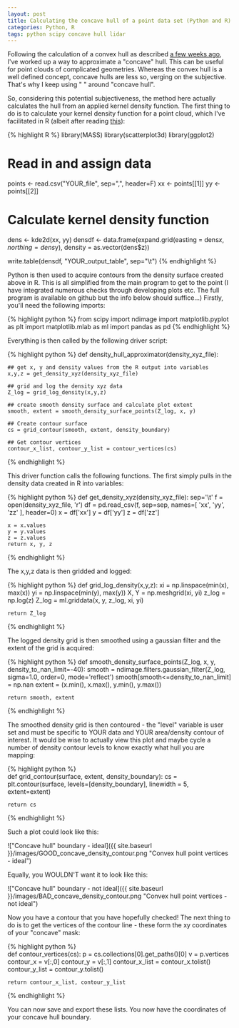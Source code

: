 ```yaml
---
layout: post
title: Calculating the concave hull of a point data set (Python and R)
categories: Python, R
tags: python scipy concave hull lidar
---
```


Following the calculation of a convex hull as described [a few weeks ago](http://chris35wills.github.io/convex_hull/), I've worked up a way to approximate a "concave" hull. This can be useful for point clouds of complicated geometries. Whereas the convex hull is a well defined concept, concave hulls are less so, verging on the subjective. That's why I keep using " " around "concave hull".

So, considering this potential subjectiveness, the method here actually calculates the hull from an applied kernel density function. The first thing to do is to calculate your kernel density function for a point cloud, which I've facilitated in R (albeit after reading [this](http://r.789695.n4.nabble.com/Concave-hull-td863710.html)):

{% highlight R %}
library(MASS)
library(scatterplot3d)
library(ggplot2)

# Read in and assign data
points <- read.csv("YOUR_file", sep=",", header=F)
xx <- points[[1]]
yy <- points[[2]]

# Calculate kernel density function
dens <- kde2d(xx, yy)
densdf <- data.frame(expand.grid(easting = dens$x, northing = dens$y), density = as.vector(dens$z))

write.table(densdf, "YOUR_output_table", sep="\t")
{% endhighlight %}

Python is then used to acquire contours from the density surface created above in R. This is all simplified from the main program to get to the point (I have integrated numerous checks through developing plots etc. The full program is available on github but the info below should suffice...) Firstly, you'll need the following imports:

{% highlight python %}
from scipy import ndimage
import matplotlib.pyplot as plt
import matplotlib.mlab as ml
import pandas as pd
{% endhighlight %}

Everything is then called by the following driver script:

{% highlight python %}
def density_hull_approximator(density_xyz_file):
	
	## get x, y and density values from the R output into variables
	x,y,z = get_density_xyz(density_xyz_file)	
	
	## grid and log the density xyz data
	Z_log = grid_log_density(x,y,z) 

	## create smooth density surface and calculate plot extent
	smooth, extent = smooth_density_surface_points(Z_log, x, y) 
	
	## Create contour surface
	cs = grid_contour(smooth, extent, density_boundary)
	
	## Get contour vertices
	contour_x_list, contour_y_list = contour_vertices(cs) 	
{% endhighlight %}

This driver function calls the following functions. The first simply pulls in the density data created in R into variables:

{% highlight python %}
def get_density_xyz(density_xyz_file):
	sep='\t'
	f = open(density_xyz_file, 'r')
	df = pd.read_csv(f, sep=sep, names=[ 'xx', 'yy', 'zz' ], header=0)
	x = df['xx']
	y = df['yy']
	z = df['zz']

	x = x.values
	y = y.values
	z = z.values
	return x, y, z
{% endhighlight %}

The x,y,z data is then gridded and logged:

{% highlight python %}
def grid_log_density(x,y,z):
	xi = np.linspace(min(x), max(x))
	yi = np.linspace(min(y), max(y))
	X, Y = np.meshgrid(xi, yi)
	z_log = np.log(z)
	Z_log = ml.griddata(x, y, z_log, xi, yi)
	
	return Z_log
{% endhighlight %}

The logged density grid is then smoothed using a gaussian filter and the extent of the grid is acquired:

{% highlight python %}
def smooth_density_surface_points(Z_log, x, y, density_to_nan_limit=-40):
	smooth = ndimage.filters.gaussian_filter(Z_log, sigma=1.0, order=0, mode='reflect')
	smooth[smooth<=density_to_nan_limit] = np.nan
	extent = (x.min(), x.max(), y.min(), y.max())

	return smooth, extent
{% endhighlight %}

The smoothed density grid is then contoured - the "level" variable is user set and must be specific to YOUR data and YOUR area/density contour of interest. It would be wise to actually view this plot and maybe cycle a number of density contour levels to know exactly what hull you are mapping:

{% highlight python %}	
def grid_contour(surface, extent, density_boundary):
	cs = plt.contour(surface, levels=[density_boundary], linewidth = 5, extent=extent)

	return cs
{% endhighlight %}

Such a plot could look like this:

!["Concave hull" boundary - ideal]({{ site.baseurl }}/images/GOOD_concave_density_contour.png "Convex hull point vertices - ideal")

Equally, you WOULDN'T want it to look like this:

!["Concave hull" boundary - not ideal]({{ site.baseurl }}/images/BAD_concave_density_contour.png "Convex hull point vertices - not ideal")

Now you have a contour that you have hopefully checked! The next thing to do is to get the vertices of the contour line - these form the xy coordinates of your "concave" mask:

{% highlight python %}	
def contour_vertices(cs):
	p = cs.collections[0].get_paths()[0]
	v = p.vertices
	contour_x = v[:,0]
	contour_y = v[:,1]
	contour_x_list = contour_x.tolist()
	contour_y_list = contour_y.tolist()

	return contour_x_list, contour_y_list
{% endhighlight %}
	
You can now save and export these lists. You now have the coordinates of your concave hull boundary.